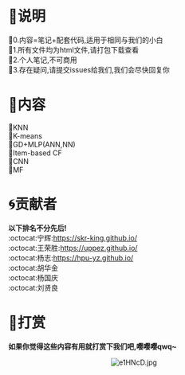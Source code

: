 # :bust_in_silhouette:说明
:speech_balloon:0.内容=笔记+配套代码,适用于相同与我们的小白
</br>
:speech_balloon:1.所有文件均为html文件,请打包下载查看
</br>
:speech_balloon:2.个人笔记,不可商用
</br>
:speech_balloon:3.存在疑问,请提交issues给我们,我们会尽快回复你 
</br>
# :blue_book:内容
:memo:KNN
</br>
:memo:K-means
</br>
:memo:GD+MLP(ANN,NN)
</br>
:memo:Item-based CF
</br>
:memo:CNN
</br>
:memo:MF
</br>
# :cyclone:贡献者
**以下排名不分先后!**
</br>
:octocat:宁辉:<a href="https://skr-king.github.io/">https://skr-king.github.io/</a>
<br>
:octocat:王荣胜:<a href="https://uppez.github.io/">https://uppez.github.io/</a>
<br>
:octocat:杨志:<a href="https://hpu-yz.github.io/">https://hpu-yz.github.io/</a>
<br>
:octocat:胡华金
<br>
:octocat:杨国庆
<br>
:octocat:刘贤良
<br>
# :love_letter:打赏
**如果你觉得这些内容有用就打赏下我们吧,嘤嘤嘤qwq~**
<center> <img src="https://s2.ax1x.com/2019/07/29/e1HNcD.jpg" alt="e1HNcD.jpg" border="0" /> </center>

